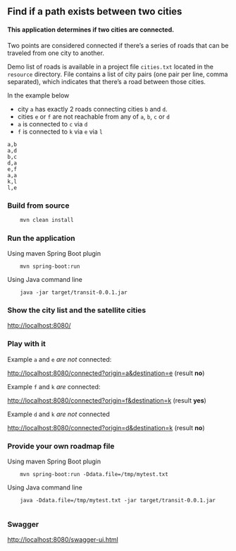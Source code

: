 ## Find if a path exists between two cities
#### This application determines if two cities are connected. 

Two points are considered connected if there’s a series of roads that can be traveled from one city to another.

Demo list of roads is available in a project file `cities.txt` located in the `resource` directory. 
File contains a list of city pairs (one pair per line, comma separated), which indicates that there’s a road between those cities.

In the example below 
* city `a` has exactly 2 roads connecting cities `b` and `d`. 
* cities `e` or `f` are not reachable from any of `a`, `b`, `c` or `d`
* `a` is connected to `c` via `d`
*  `f` is connected to `k` via `e` via `l`
```
a,b  
a,d
b,c
d,a
e,f
a,a
k,l
l,e    
```

### Build from source
```bash
    mvn clean install
```
### Run the application

Using maven Spring Boot plugin 
``` 
    mvn spring-boot:run 
```
Using Java command line 
```
    java -jar target/transit-0.0.1.jar
```

### Show the city list and the satellite cities 

[http://localhost:8080/](http://localhost:8080/) 


### Play with it

Example `a` and `e` _are not_ connected:

[http://localhost:8080/connected?origin=a&destination=e](http://localhost:8080/connected?origin=a&destination=e) (result **no**)

Example `f` and `k` _are_ connected:

[http://localhost:8080/connected?origin=f&destination=k](http://localhost:8080/connected?origin=f&destination=k) (result **yes**)

 
Example `d` and `k` _are not_ connected

[http://localhost:8080/connected?origin=d&destination=k](http://localhost:8080/connected?origin=a&destination=e) (result **no**)

### Provide your own roadmap file

Using maven Spring Boot plugin 
``` 
    mvn spring-boot:run -Ddata.file=/tmp/mytest.txt 
```
Using Java command line 
```
    java -Ddata.file=/tmp/mytest.txt -jar target/transit-0.0.1.jar
   
```
### Swagger

[http://localhost:8080/swagger-ui.html](http://localhost:8080/swagger-ui.html)
   

